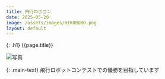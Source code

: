 ```yaml
---
title: 飛行ロボコン
date: 2025-05-20
image: /assets/images/HIKOROBO.png
layout: default
---
```


{: .h1}
{{page.title}}

<div class="w-full h-[300px] overflow-hidden">
  <img
    class="h-full w-auto mx-auto object-cover"
    src="{{ page.image | relative_url }}"
    alt="写真"
  />
</div>

{: .main-text}
飛行ロボットコンテストでの優勝を目指しています
